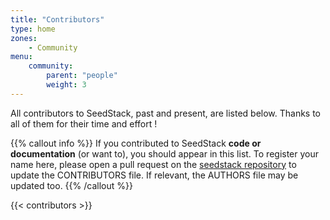 ```yaml
---
title: "Contributors"
type: home
zones:
    - Community
menu:
    community:
        parent: "people"
        weight: 3
---
```


All contributors to SeedStack, past and present, are listed below. Thanks to all of them for their time and effort !<!--more--> 

{{% callout info %}}
If you contributed to SeedStack **code or documentation** (or want to), you should appear in this list. To register your 
name here, please open a pull request on the [seedstack repository](https://github.com/seedstack/seedstack) to update the 
CONTRIBUTORS file. If relevant, the AUTHORS file may be updated too.
{{% /callout %}}

{{< contributors >}}

